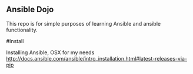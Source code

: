 Ansible Dojo
------------

This repo is for simple purposes of learning Ansible and ansible functionality.

#Install

Installing Ansible, OSX for my needs http://docs.ansible.com/ansible/intro_installation.html#latest-releases-via-pip


